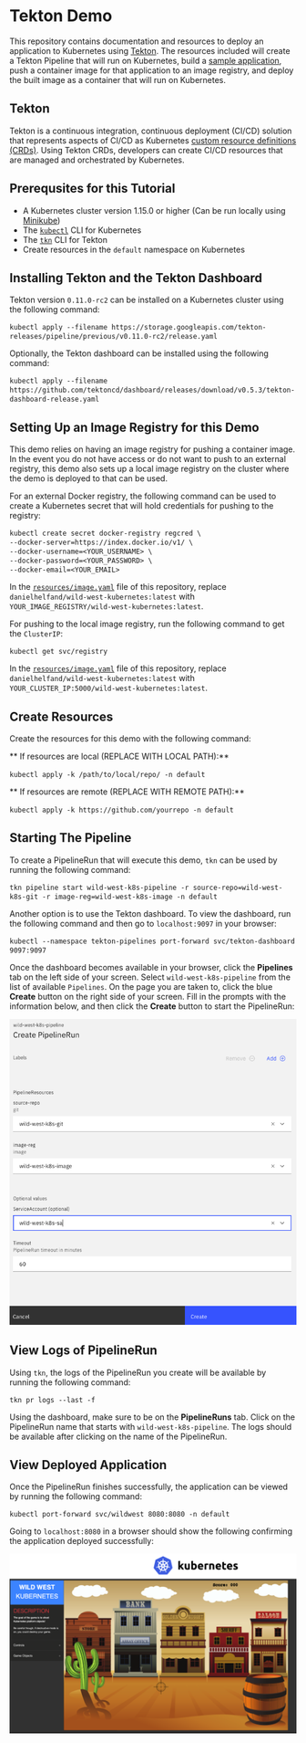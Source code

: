 # Tekton Demo

This repository contains documentation and resources to deploy an application to Kubernetes using 
[Tekton](https://github.com/tektoncd/pipeline). The resources included will create a Tekton Pipeline 
that will run on Kubernetes, build a [sample application](https://github.com/danielhelfand/wild-west-kubernetes), 
push a container image for that application to an image registry, and deploy the built image as a container that will 
run on Kubernetes.

## Tekton 

Tekton is a continuous integration, continuous deployment (CI/CD) solution that represents aspects of CI/CD 
as Kubernetes [custom resource definitions (CRDs)](https://kubernetes.io/docs/concepts/extend-kubernetes/api-extension/custom-resources/). 
Using Tekton CRDs, developers can create CI/CD resources that are managed and orchestrated by Kubernetes.

## Prerequsites for this Tutorial

* A Kubernetes cluster version 1.15.0 or higher (Can be run locally using [Minikube](https://kubernetes.io/docs/tasks/tools/install-minikube/))
* The [`kubectl`](https://kubernetes.io/docs/tasks/tools/install-kubectl/) CLI for Kubernetes
* The [`tkn`](https://github.com/tektoncd/cli#installing-tkn) CLI for Tekton
* Create resources in the `default` namespace on Kubernetes

## Installing Tekton and the Tekton Dashboard

Tekton version `0.11.0-rc2` can be installed on a Kubernetes cluster using the following command:

```
kubectl apply --filename https://storage.googleapis.com/tekton-releases/pipeline/previous/v0.11.0-rc2/release.yaml
```

Optionally, the Tekton dashboard can be installed using the following command:

```
kubectl apply --filename https://github.com/tektoncd/dashboard/releases/download/v0.5.3/tekton-dashboard-release.yaml
```

## Setting Up an Image Registry for this Demo

This demo relies on having an image registry for pushing a container image. In the event you do not have access or 
do not want to push to an external registry, this demo also sets up a local image registry on the cluster where the demo 
is deployed to that can be used.

For an external Docker registry, the following command can be used to create a Kubernetes secret that will hold credentials 
for pushing to the registry:

```
kubectl create secret docker-registry regcred \
--docker-server=https://index.docker.io/v1/ \ 
--docker-username=<YOUR_USERNAME> \ 
--docker-password=<YOUR_PASSWORD> \ 
--docker-email=<YOUR_EMAIL> 
```

In the [`resources/image.yaml`](resources/image.yaml) file of this repository, replace `danielhelfand/wild-west-kubernetes:latest` 
with `YOUR_IMAGE_REGISTRY/wild-west-kubernetes:latest`.

For pushing to the local image registry, run the following command to get the `ClusterIP`:

```
kubectl get svc/registry 
```

In the [`resources/image.yaml`](resources/image.yaml) file of this repository, replace `danielhelfand/wild-west-kubernetes:latest` 
with `YOUR_CLUSTER_IP:5000/wild-west-kubernetes:latest`.

## Create Resources

Create the resources for this demo with the following command:

** If resources are local (REPLACE WITH LOCAL PATH):**
 
 `kubectl apply -k /path/to/local/repo/ -n default` 

 ** If resources are remote (REPLACE WITH REMOTE PATH):**

 `kubectl apply -k https://github.com/yourrepo -n default` 

## Starting The Pipeline

To create a PipelineRun that will execute this demo, `tkn` can be used by running the following command:

```
tkn pipeline start wild-west-k8s-pipeline -r source-repo=wild-west-k8s-git -r image-reg=wild-west-k8s-image -n default
```

Another option is to use the Tekton dashboard. To view the dashboard, run the following command and then go to 
`localhost:9097` in your browser:

```
kubectl --namespace tekton-pipelines port-forward svc/tekton-dashboard 9097:9097
```

Once the dashboard becomes available in your browser, click the **Pipelines** tab on the left side of your screen. 
Select `wild-west-k8s-pipeline` from the list of available `Pipelines`. On the page you are taken to, click the blue 
**Create** button on the right side of your screen. Fill in the prompts with the information below, and then click the 
**Create** button to start the PipelineRun:

![Start Pipeline](readme-images/tekton-dashboard-start.png)

## View Logs of PipelineRun

Using `tkn`, the logs of the PipelineRun you create will be available by running the following command:

```
tkn pr logs --last -f
```

Using the dashboard, make sure to be on the **PipelineRuns** tab. Click on the PipelineRun name that starts 
with `wild-west-k8s-pipeline`. The logs should be available after clicking on the name of the PipelineRun.

## View Deployed Application

Once the PipelineRun finishes successfully, the application can be viewed by running the following command:

```
kubectl port-forward svc/wildwest 8080:8080 -n default
```

Going to `localhost:8080` in a browser should show the following confirming the application deployed successfully: 

![Deployed Application](readme-images/deployed-app.png)
